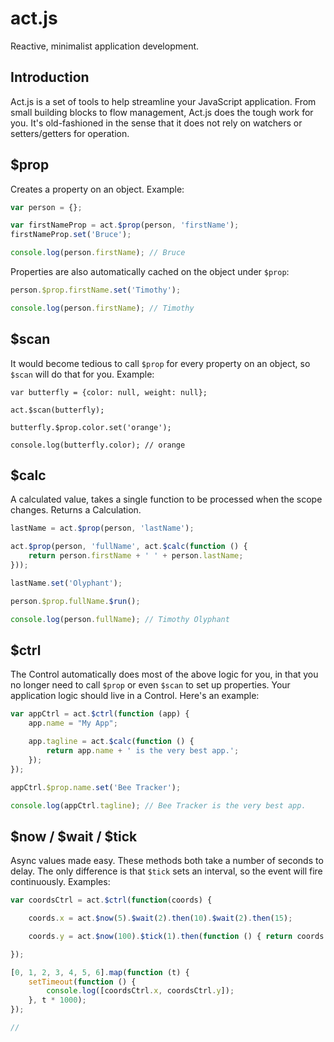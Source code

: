 act.js
======

Reactive, minimalist application development.

## Introduction

Act.js is a set of tools to help streamline your JavaScript application. From small building blocks to flow management, Act.js does the tough work for you. It's old-fashioned in the sense that it does not rely on watchers or setters/getters for operation.

## $prop

Creates a property on an object. Example:

```js
var person = {};

var firstNameProp = act.$prop(person, 'firstName');
firstNameProp.set('Bruce');

console.log(person.firstName); // Bruce
```

Properties are also automatically cached on the object under `$prop`:

```js
person.$prop.firstName.set('Timothy');

console.log(person.firstName); // Timothy
```

## $scan

It would become tedious to call `$prop` for every property on an object, so `$scan` will do that for you. Example:

```
var butterfly = {color: null, weight: null};

act.$scan(butterfly);

butterfly.$prop.color.set('orange');

console.log(butterfly.color); // orange
```

## $calc

A calculated value, takes a single function to be processed when the scope changes. Returns a Calculation.

```js
lastName = act.$prop(person, 'lastName');

act.$prop(person, 'fullName', act.$calc(function () {
    return person.firstName + ' ' + person.lastName;
}));

lastName.set('Olyphant');

person.$prop.fullName.$run();

console.log(person.fullName); // Timothy Olyphant
```

## $ctrl

The Control automatically does most of the above logic for you, in that you no longer need to call `$prop` or even `$scan` to set up properties. 
Your application logic should live in a Control. Here's an example:

```js
var appCtrl = act.$ctrl(function (app) {
    app.name = "My App";

    app.tagline = act.$calc(function () {
        return app.name + ' is the very best app.';
    });
});

appCtrl.$prop.name.set('Bee Tracker');

console.log(appCtrl.tagline); // Bee Tracker is the very best app.
```

## $now / $wait / $tick

Async values made easy. These methods both take a number of seconds to delay. The only difference is that `$tick` sets an interval, so the event will fire continuously. Examples:

```js
var coordsCtrl = act.$ctrl(function(coords) {

    coords.x = act.$now(5).$wait(2).then(10).$wait(2).then(15);

    coords.y = act.$now(100).$tick(1).then(function () { return coords.y + 100; });

});

[0, 1, 2, 3, 4, 5, 6].map(function (t) {
    setTimeout(function () {
        console.log([coordsCtrl.x, coordsCtrl.y]);
    }, t * 1000);
});

//
```
